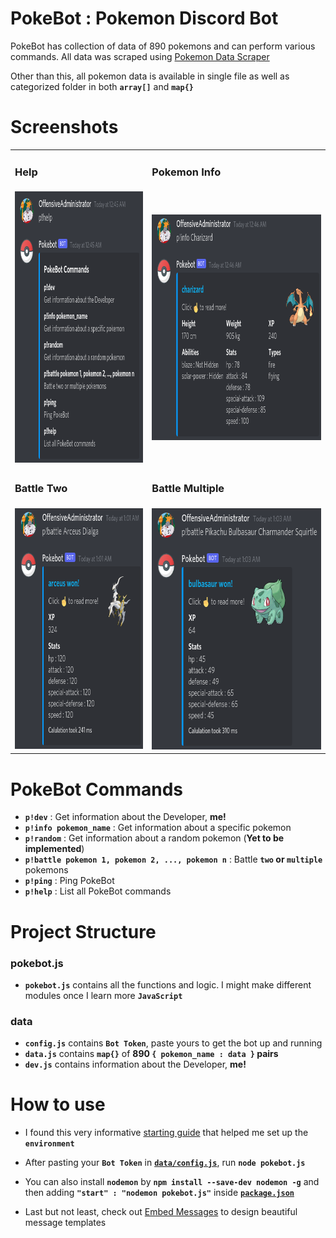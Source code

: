 # PokeBot : Pokemon Discord Bot
PokeBot has collection of data of 890 pokemons and can perform various commands. All data was scraped using [Pokemon Data Scraper](https://github.com/DetainedDeveloper/Pokemon-Data-Scraper)

Other than this, all pokemon data is available in single file as well as categorized folder in both **`array[]`** and **`map{}`**

# Screenshots

<table>
  <tr>
    <td><h3>Help</h3></td>
    <td><h3>Pokemon Info</h3></td>
  </tr>
  <tr>
    <td><img src="https://github.com/DetainedDeveloper/PokeBot-Pokemon-Discord-Bot/blob/master/Screenshots/help.png?raw=true" width=388 height=434></td>
    <td><img src="https://github.com/DetainedDeveloper/PokeBot-Pokemon-Discord-Bot/blob/master/Screenshots/info.png?raw=true" width=496 height=361></td>
  </tr>
  <tr>
    <td><h3>Battle Two</h3></td>
    <td><h3>Battle Multiple</h3></td>
  </tr>
  <tr>
    <td><img src="https://github.com/DetainedDeveloper/PokeBot-Pokemon-Discord-Bot/blob/master/Screenshots/battle_two.png?raw=true" width=337 height=385></td>
    <td><img src="https://github.com/DetainedDeveloper/PokeBot-Pokemon-Discord-Bot/blob/master/Screenshots/battle_multiple.png?raw=true" width=397 height=386></td>
  </tr>
</table>

# PokeBot Commands

- **`p!dev`** : Get information about the Developer, **me!**
- **`p!info pokemon_name`** : Get information about a specific pokemon
- **`p!random`** : Get information about a random pokemon (**Yet to be implemented**)
- **`p!battle pokemon 1, pokemon 2, ..., pokemon n`** : Battle **`two` or `multiple`** pokemons
- **`p!ping`** : Ping PokeBot
- **`p!help`** : List all PokeBot commands

# Project Structure

### pokebot.js

- **`pokebot.js`** contains all the functions and logic. I might make different modules once I learn more **`JavaScript`**

### data

- **`config.js`** contains **`Bot Token`**, paste yours to get the bot up and running
- **`data.js`** contains **`map{}`** of **890 `{ pokemon_name : data }` pairs**
- **`dev.js`** contains information about the Developer, **me!**

# How to use

- I found this very informative [starting guide](https://www.digitalocean.com/community/tutorials/how-to-build-a-discord-bot-with-node-js) that helped me set up the **`environment`**

- After pasting your **`Bot Token`** in [**`data/config.js`**](https://github.com/DetainedDeveloper/PokeBot-Pokemon-Discord-Bot/blob/master/PokeBot/data/config.json), run **`node pokebot.js`**

- You can also install **`nodemon`** by **`npm install --save-dev nodemon -g`** and then adding **`"start" : "nodemon pokebot.js"`** inside [**`package.json`**](https://github.com/DetainedDeveloper/PokeBot-Pokemon-Discord-Bot/blob/master/PokeBot/package.json)

- Last but not least, check out [Embed Messages](https://discordjs.guide/popular-topics/embeds.html#using-the-embed-constructor) to design beautiful message templates